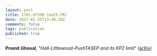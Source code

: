 ```yaml
---
layout: post
title: 1701.07308 [math.PR]
date: 2017-01-25T13:48:10Z
comments: false
tags: publication
published: true
---
```


<b>Promit Ghosal</b>, "<i>Hall-Littlewood-PushTASEP and its KPZ limit</i>" ([arXiv](http://arxiv.org/abs/1701.07308v1))
